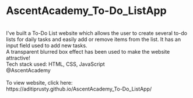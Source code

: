 # AscentAcademy_To-Do_ListApp
<br>
I've built a To-Do List website which allows the user to create several to-do lists for daily tasks and easily add or remove items from the list. It has an input field used to add new tasks. 
<br>
A transparent blurred box effect has been used to make the website attractive!
<br>
Tech stack used: HTML, CSS, JavaScript
<br>
@AscentAcademy
<br><br>
To view website, click here: https://aditiprusty.github.io/AscentAcademy_To-Do_ListApp/

